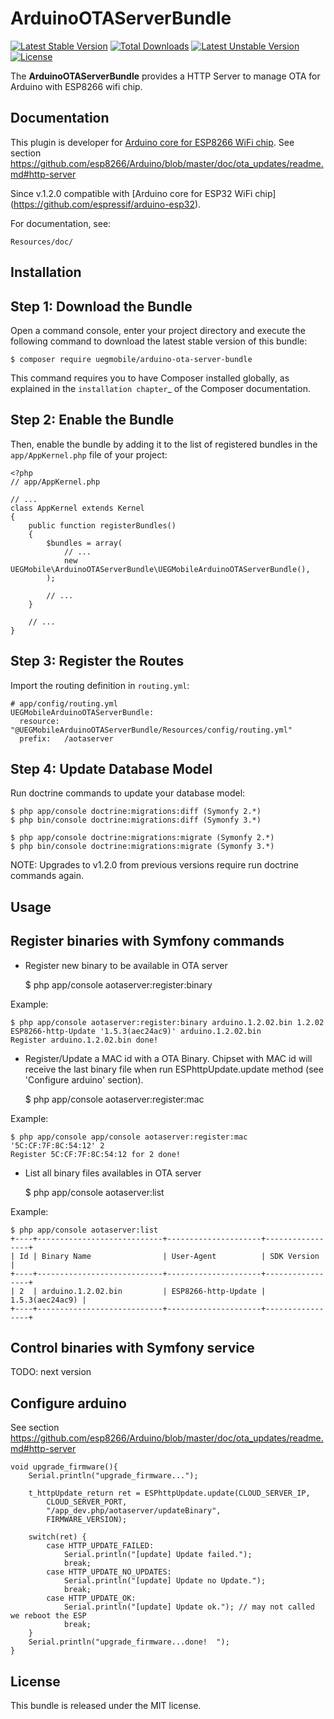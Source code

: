ArduinoOTAServerBundle
==================

[![Latest Stable Version](https://poser.pugx.org/uegmobile/arduino-ota-server-bundle/v/stable)](https://packagist.org/packages/uegmobile/arduino-ota-server-bundle)
[![Total Downloads](https://poser.pugx.org/uegmobile/arduino-ota-server-bundle/downloads)](https://packagist.org/packages/uegmobile/arduino-ota-server-bundle)
[![Latest Unstable Version](https://poser.pugx.org/uegmobile/arduino-ota-server-bundle/v/unstable)](https://packagist.org/packages/uegmobile/arduino-ota-server-bundle)
[![License](https://poser.pugx.org/uegmobile/arduino-ota-server-bundle/license)](https://packagist.org/packages/uegmobile/arduino-ota-server-bundle)

The **ArduinoOTAServerBundle** provides a HTTP Server to manage OTA 
for Arduino with ESP8266 wifi chip.

Documentation
-------------

This plugin is developer for [Arduino core for ESP8266 WiFi chip](https://github.com/esp8266/Arduino/). See section https://github.com/esp8266/Arduino/blob/master/doc/ota_updates/readme.md#http-server

Since v.1.2.0 compatible with  [Arduino core for ESP32 WiFi chip] (https://github.com/espressif/arduino-esp32).

For documentation, see:

    Resources/doc/

Installation
------------

Step 1: Download the Bundle
---------------------------

Open a command console, enter your project directory and execute the
following command to download the latest stable version of this bundle:

    $ composer require uegmobile/arduino-ota-server-bundle

This command requires you to have Composer installed globally, as explained
in the `installation chapter`_ of the Composer documentation.

Step 2: Enable the Bundle
-------------------------

Then, enable the bundle by adding it to the list of registered bundles
in the ``app/AppKernel.php`` file of your project:

    <?php
    // app/AppKernel.php

    // ...
    class AppKernel extends Kernel
    {
        public function registerBundles()
        {
            $bundles = array(
                // ...
                new UEGMobile\ArduinoOTAServerBundle\UEGMobileArduinoOTAServerBundle(),
            );

            // ...
        }

        // ...
    }

Step 3: Register the Routes
---------------------------

Import the routing definition in ``routing.yml``:

    # app/config/routing.yml
    UEGMobileArduinoOTAServerBundle:
      resource: "@UEGMobileArduinoOTAServerBundle/Resources/config/routing.yml"
      prefix:   /aotaserver

Step 4: Update Database Model
---------------------------

Run doctrine commands to update your database model:

    $ php app/console doctrine:migrations:diff (Symonfy 2.*)
    $ php bin/console doctrine:migrations:diff (Symonfy 3.*)

    $ php app/console doctrine:migrations:migrate (Symonfy 2.*)
    $ php bin/console doctrine:migrations:migrate (Symonfy 3.*)

NOTE: Upgrades to v1.2.0 from previous versions require run doctrine commands again.

Usage
-----

Register binaries with Symfony commands
---------------------------------------

* Register new binary to be available in OTA server

    $ php app/console aotaserver:register:binary <binaryName> <binaryVersion> <userAgent> <sdkVersion> <binaryPath>

Example:

    $ php app/console aotaserver:register:binary arduino.1.2.02.bin 1.2.02 ESP8266-http-Update '1.5.3(aec24ac9)' arduino.1.2.02.bin
    Register arduino.1.2.02.bin done!

* Register/Update a MAC id with a OTA Binary. Chipset with MAC id will receive the last binary file when run ESPhttpUpdate.update method (see 'Configure arduino' section).

    $ php app/console aotaserver:register:mac <mac> <binaryId>

Example:

    $ php app/console app/console aotaserver:register:mac '5C:CF:7F:8C:54:12' 2
    Register 5C:CF:7F:8C:54:12 for 2 done!

* List all binary files availables in OTA server

    $ php app/console aotaserver:list

Example:

    $ php app/console aotaserver:list
    +----+----------------------------+---------------------+-----------------+
    | Id | Binary Name                | User-Agent          | SDK Version     |
    +----+----------------------------+---------------------+-----------------+
    | 2  | arduino.1.2.02.bin         | ESP8266-http-Update | 1.5.3(aec24ac9) |
    +----+----------------------------+---------------------+-----------------+

Control binaries with Symfony service
---------------------------------------

TODO: next version

Configure arduino
------------------------

See section https://github.com/esp8266/Arduino/blob/master/doc/ota_updates/readme.md#http-server

    void upgrade_firmware(){
        Serial.println("upgrade_firmware...");

        t_httpUpdate_return ret = ESPhttpUpdate.update(CLOUD_SERVER_IP, 
            CLOUD_SERVER_PORT, 
            "/app_dev.php/aotaserver/updateBinary",
            FIRMWARE_VERSION);
            
        switch(ret) {
            case HTTP_UPDATE_FAILED:
                Serial.println("[update] Update failed.");
                break;
            case HTTP_UPDATE_NO_UPDATES:
                Serial.println("[update] Update no Update.");
                break;
            case HTTP_UPDATE_OK:
                Serial.println("[update] Update ok."); // may not called we reboot the ESP
                break;
        }
        Serial.println("upgrade_firmware...done!  ");
    }

License
-------

This bundle is released under the MIT license.